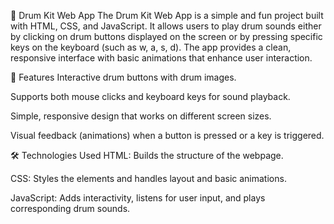 🥁 Drum Kit Web App
The Drum Kit Web App is a simple and fun project built with HTML, CSS, and JavaScript. It allows users to play drum sounds either by clicking on drum buttons displayed on the screen or by pressing specific keys on the keyboard (such as w, a, s, d). The app provides a clean, responsive interface with basic animations that enhance user interaction.

🚀 Features
Interactive drum buttons with drum images.

Supports both mouse clicks and keyboard keys for sound playback.

Simple, responsive design that works on different screen sizes.

Visual feedback (animations) when a button is pressed or a key is triggered.

🛠 Technologies Used
HTML: Builds the structure of the webpage.

CSS: Styles the elements and handles layout and basic animations.

JavaScript: Adds interactivity, listens for user input, and plays corresponding drum sounds.
